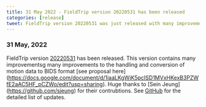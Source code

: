 ```yaml
---
title: 31 May 2022 - FieldTrip version 20220531 has been released
categories: [release]
tweet: FieldTrip version 20220531 was just released with many improvements to the handling and conversion of motion data to BIDS format. Huge thanks to @JeungSein for their contrubtions. See http://www.fieldtriptoolbox.org/#31-may-2022
---
```


### 31 May, 2022

FieldTrip version [20220531](http://github.com/fieldtrip/fieldtrip/releases/tag/20220531) has been released. This version contains many improvementsg many improvements to the handling and conversion of motion data to BIDS format [see proposal here] (https://docs.google.com/document/d/1iaaLKgWjK5pcISD1MVxHKexB3PZWfE2aAC5HF_pCZWo/edit?usp=sharing). Huge thanks to [Sein Jeung] (https://github.com/sjeung) for their contrubtions. See [GitHub](https://github.com/fieldtrip/fieldtrip/compare/20220523...20220531) for the detailed list of updates.
